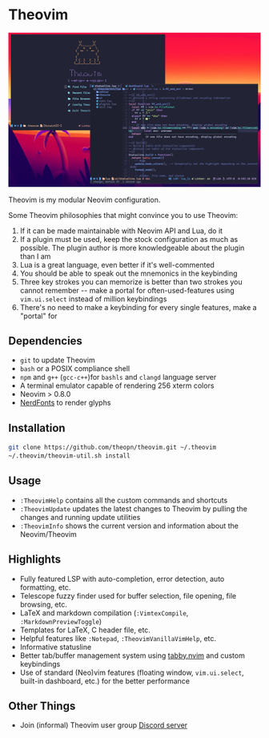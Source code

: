 # Theovim

![theovim-banner](./assets/theovim-banner.jpg)

Theovim is my modular Neovim configuration.

Some Theovim philosophies that might convince you to use Theovim:

1. If it can be made maintainable with Neovim API and Lua, do it
1. If a plugin must be used, keep the stock configuration as much as possible. The plugin author is more knowledgeable about the plugin than I am
1. Lua is a great language, even better if it's well-commented
1. You should be able to speak out the mnemonics in the keybinding
1. Three key strokes you can memorize is better than two strokes you cannot remember -- make a portal for often-used-features using `vim.ui.select` instead of million keybindings
1. There's no need to make a keybinding for every single features, make a "portal" for 

## Dependencies

- `git` to update Theovim
- `bash` or a POSIX compliance shell
- `npm` and `g++` (`gcc-c++`)for `bashls` and `clangd` language server
- A terminal emulator capable of rendering 256 xterm colors
- Neovim > 0.8.0
- [NerdFonts](https://www.nerdfonts.com/font-downloads) to render glyphs

## Installation

```bash
git clone https://github.com/theopn/theovim.git ~/.theovim
~/.theovim/theovim-util.sh install
```

## Usage

- `:TheovimHelp` contains all the custom commands and shortcuts
- `:TheovimUpdate` updates the latest changes to Theovim by pulling the changes and running update utilities
- `:TheovimInfo` shows the current version and information about the Neovim/Theovim

## Highlights

- Fully featured LSP with auto-completion, error detection, auto formatting, etc.
- Telescope fuzzy finder used for buffer selection, file opening, file browsing, etc.
- LaTeX and markdown compilation (`:VimtexCompile`, `:MarkdownPreviewToggle`)
- Templates for LaTeX, C header file, etc.
- Helpful features like `:Notepad`, `:TheovimVanillaVimHelp`, etc.
- Informative statusline
- Better tab/buffer management system using [tabby.nvim](https://github.com/nanozuki/tabby.nvim) and custom keybindings
- Use of standard (Neo)vim features (floating window, `vim.ui.select`, built-in dashboard, etc.) for the better performance

## Other Things

- Join (informal) Theovim user group [Discord server](https://discord.gg/er5EqNdkhH)

